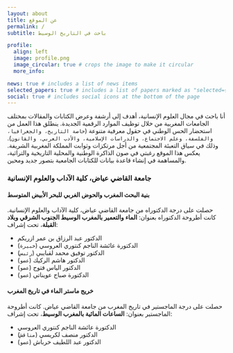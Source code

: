 ```yaml
---
layout: about
title: عن الموقع
permalink: /
subtitle: باحث في التاريخ الوسيط

profile:
  align: left
  image: profile.png
  image_circular: true # crops the image to make it circular
  more_info:

news: true # includes a list of news items
selected_papers: true # includes a list of papers marked as "selected={true}"
social: true # includes social icons at the bottom of the page
---
```


أنا باحث في مجال العلوم الإنسانية، أهدف إلى أرشفة وعرض الكتابات والمقالات بمختلف الجامعات المغربية من خلال توظيف الموارد الرقمية الجديدة. ينطلق هذا العمل من استحضار الحس الوطني في حقول معرفية متنوعة \(`خاصة التاريخ، والجغرافيا، والفلسفة، وعلم الاجتماع، والدراسات الإسلامية، والأدب العربي، والقانون`\). وذلك في سياق التعبئة المجتمعية من أجل مرتكزات وثوابت المملكة المغربية الشريفة. يعكس هذا الموقع رغبتي في صون الذاكرة الوطنية والمحلية التاريخية والتراثية، والمساهمة في إنشاء قاعدة بيانات للكتابات الجامعية بتصور جديد ومحين.

### جامعة القاضي عياض، كلية الآداب والعلوم الإنسانية

#### بنية البحث المغرب والحوض الغربي للبحر الأبيض المتوسط
حصلت على درجة الدكتوراه من جامعة القاضي عياض، كلية الآداب والعلوم الإنسانية. كانت أطروحة الدكتوراه بعنوان: **الماء والتعمير بالمغرب الوسيط الجنوب الشرقي وبلاد القبلة**، تحت إشراف:
- الدكتور عبد الرزاق بن عمر ازريكم
- الدكتورة عائشة الناجم كنتوري العروسي \(`خبيرة`\)
- الدكتور توفيق محمد لقبايبي \(`رئيس`\)
- الدكتور هاشم الركيك \(`عضو`\)
- الدكتور الياس فتوح \(`عضو`\)
- الدكتورة صباح عويناتي \(`عضو`\)

#### خريج ماستر الماء في تاريخ المغرب
حصلت على درجة الماجستير في تاريخ المغرب من جامعة القاضي عياض. كانت أطروحة الماجستير بعنوان: **الساعات المائية بالمغرب الوسيط**، تحت إشراف:
- الدكتورة عائشة الناجم كنتوري العروسي
- الدكتور منصف لكريسي \(`مناقش`\)
- الدكتور عبد اللطيف خرباش \(`عضو`\)
